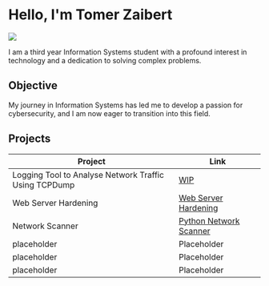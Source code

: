 # Hello, I'm Tomer Zaibert
<a href="https://linkedin.com/in/tomer-zaibert/"><img src="https://img.shields.io/badge/-LinkedIn-0072b1?&style=for-the-badge&logo=linkedin&logoColor=white" /></a>

I am a third year Information Systems student with a profound interest in technology and a dedication to solving complex problems.

## Objective

My journey in Information Systems has led me to develop a passion for cybersecurity, and I am now eager to transition into this field.

## Projects

| Project                                         | Link         |
|-----------------------------------------------|----------------------------|
| Logging Tool to Analyse Network Traffic Using TCPDump          | <a href="/">WIP</a>|
| Web Server Hardening | <a href="https://github.com/TomerZaibert/Web-Server-Hardening">Web Server Hardening</a>|
| Network Scanner         |  <a href="https://github.com/TomerZaibert/Network-Scanner">Python Network Scanner</a>|
| placeholder      | Placeholder|
| placeholder                  | Placeholder|
| placeholder | Placeholder|


